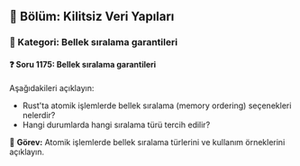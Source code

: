 ## 📘 Bölüm: Kilitsiz Veri Yapıları
### 🔹 Kategori: Bellek sıralama garantileri
#### ❓ Soru 1175: Bellek sıralama garantileri

Aşağıdakileri açıklayın:

- Rust'ta atomik işlemlerde bellek sıralama (memory ordering) seçenekleri nelerdir?
- Hangi durumlarda hangi sıralama türü tercih edilir?

🔧 **Görev:** Atomik işlemlerde bellek sıralama türlerini ve kullanım örneklerini açıklayın.
